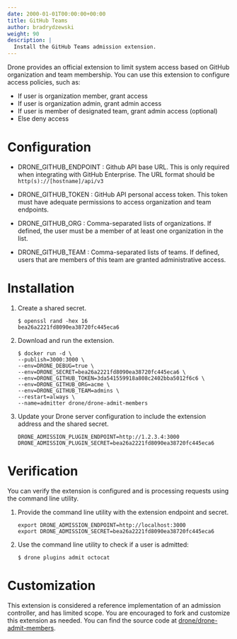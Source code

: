 ```yaml
---
date: 2000-01-01T00:00:00+00:00
title: GitHub Teams
author: bradrydzewski
weight: 90
description: |
  Install the GitHub Teams admission extension.
---
```



Drone provides an official extension to limit system access based on GitHub organization and team membership. You can use this extension to configure access policies, such as:

* If user is organization member, grant access
* If user is organization admin, grant admin access
* If user is member of designated team, grant admin access (optional)
* Else deny access

<!-- If your yaml configuration files are growing increasing complex, you may want to give Starlark a shot. -->

# Configuration

* DRONE_GITHUB_ENDPOINT
  : Github API base URL. This is only required when integrating with GitHub Enterprise. The URL format should be `http(s)://[hostname]/api/v3`

* DRONE_GITHUB_TOKEN
  : GitHub API personal access token. This token must have adequate permissions to access organization and team endpoints.

* DRONE_GITHUB_ORG
  : Comma-separated lists of organizations. If defined, the user must be a member of at least one organization in the list.

* DRONE_GITHUB_TEAM
  : Comma-separated lists of teams. If defined, users that are members of this team are granted administrative access.

# Installation

1. Create a shared secret.

    ```
    $ openssl rand -hex 16
    bea26a2221fd8090ea38720fc445eca6
    ```

2. Download and run the extension.

    ```
    $ docker run -d \
    --publish=3000:3000 \
    --env=DRONE_DEBUG=true \
    --env=DRONE_SECRET=bea26a2221fd8090ea38720fc445eca6 \
    --env=DRONE_GITHUB_TOKEN=3da541559918a808c2402bba5012f6c6 \
    --env=DRONE_GITHUB_ORG=acme \
    --env=DRONE_GITHUB_TEAM=admins \
    --restart=always \
    --name=admitter drone/drone-admit-members
    ```

3. Update your Drone server configuration to include the extension address and the shared secret.

    ```
    DRONE_ADMISSION_PLUGIN_ENDPOINT=http://1.2.3.4:3000
    DRONE_ADMISSION_PLUGIN_SECRET=bea26a2221fd8090ea38720fc445eca6
    ```

# Verification

You can verify the extension is configured and is processing requests using the command line utility.

1. Provide the command line utility with the extension endpoint and secret.

    ```
    export DRONE_ADMISSION_ENDPOINT=http://localhost:3000
    export DRONE_ADMISSION_SECRET=bea26a2221fd8090ea38720fc445eca6
    ```

2. Use the command line utility to check if a user is admitted:

    ```
    $ drone plugins admit octocat
    ```

# Customization

This extension is considered a reference implementation of an admission controller, and has limited scope. You are encouraged to fork and customize this extension as needed. You can find the source code at [drone/drone-admit-members](https://github.com/drone/drone-admit-members).
